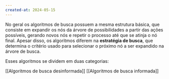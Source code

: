 ```yaml
---
created-at: 2024-05-15
---
```


No geral os algoritmos de busca possuem a mesma estrutura básica, que consiste em expandir os nós da árvore de possibilidades a partir das ações possíveis, gerando novos nós e repetir o processo até que se atinja o nó final. Apesar disso, os algoritmos diferem na **estratégia de busca**, que determina o critério usado para selecionar o próximo nó a ser expandido na árvore de busca. 

Esses algoritmos se dividem em duas categorias:

[[Algoritmos de busca desinformada]]
[[Algoritmos de busca informada]]
